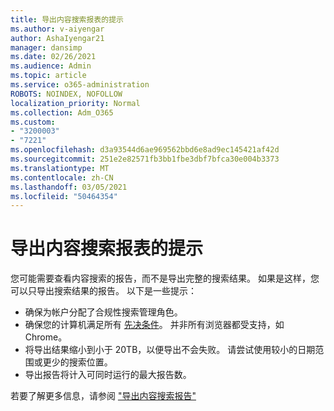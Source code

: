 ```yaml
---
title: 导出内容搜索报表的提示
ms.author: v-aiyengar
author: AshaIyengar21
manager: dansimp
ms.date: 02/26/2021
ms.audience: Admin
ms.topic: article
ms.service: o365-administration
ROBOTS: NOINDEX, NOFOLLOW
localization_priority: Normal
ms.collection: Adm_O365
ms.custom:
- "3200003"
- "7221"
ms.openlocfilehash: d3a93544d6ae969562bbd6e8ad9ec145421af42d
ms.sourcegitcommit: 251e2e82571fb3bb1fbe3dbf7bfca30e004b3373
ms.translationtype: MT
ms.contentlocale: zh-CN
ms.lasthandoff: 03/05/2021
ms.locfileid: "50464354"
---
```

# <a name="tips-for-exporting-a-report-for-content-search"></a>导出内容搜索报表的提示

您可能需要查看内容搜索的报告，而不是导出完整的搜索结果。 如果是这样，您可以只导出搜索结果的报告。 以下是一些提示：

- 确保为帐户分配了合规性搜索管理角色。
- 确保您的计算机满足所有 [先决条件](https://go.microsoft.com/fwlink/?linkid=2102407)。 并非所有浏览器都受支持，如 Chrome。
- 将导出结果缩小到小于 20TB，以便导出不会失败。 请尝试使用较小的日期范围或更少的搜索位置。
- 导出报告将计入可同时运行的最大报告数。

若要了解更多信息，请参阅 ["导出内容搜索报告"](https://go.microsoft.com/fwlink/?linkid=2102409)